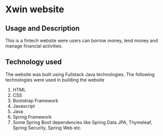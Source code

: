 # Xwin website

## Usage and Description
This is a fintech website were users can borrow money, lend money and manage financial activities.

## Technology used
The website was built using Fullstack Java technologies.
The following technologies were used in building the website
1. HTML
2. CSS
3. Bootstrap Framework
4. Javascript
5. Java
6. Spring Framework
7. Some Spring Boot dependencies like Spring Data JPA, Thymeleaf, Spring Security, Spring Web etc.
